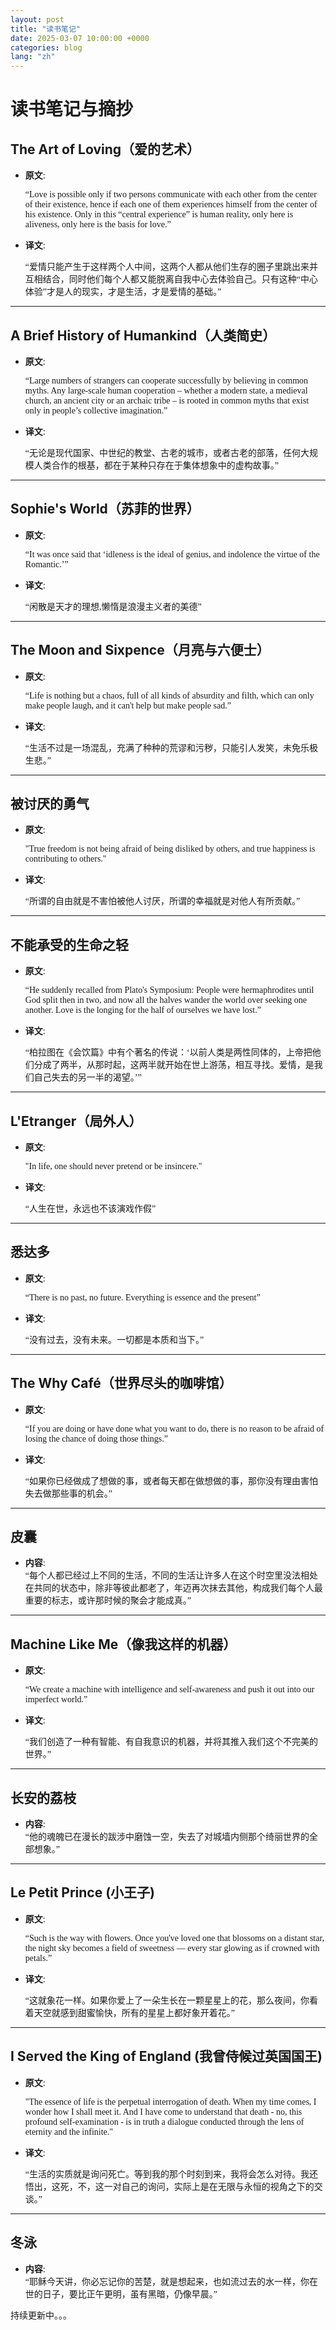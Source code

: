 ```yaml
---
layout: post
title: "读书笔记"
date: 2025-03-07 10:00:00 +0000
categories: blog
lang: "zh"
---
```


# 读书笔记与摘抄

## The Art of Loving（爱的艺术）

- **原文**:
  <div class="quote-box" style="font-family: 'Avenir Next Regular';">
    “Love is possible only if two persons communicate with each other from the center of their existence, hence if each one of them experiences himself from the center of his existence. Only in this “central experience” is human reality, only here is aliveness, only here is the basis for love.”
  </div>

- **译文**:
  <div class="quote-box" style="font-family: 'DengXian Regular';">
    “爱情只能产生于这样两个人中间，这两个人都从他们生存的圈子里跳出来并互相结合，同时他们每个人都又能脱离自我中心去体验自己。只有这种“中心体验”才是人的现实，才是生活，才是爱情的基础。”
  </div>

---

## A Brief History of Humankind（人类简史）

- **原文**:
  <div class="quote-box" style="font-family: 'Avenir Next Regular';">
    “Large numbers of strangers can cooperate successfully by believing in common myths. Any large-scale human cooperation – whether a modern state, a medieval church, an ancient city or an archaic tribe – is rooted in common myths that exist only in people’s collective imagination.”
  </div>

- **译文**:
  <div class="quote-box" style="font-family: 'DengXian Regular';">
    “无论是现代国家、中世纪的教堂、古老的城市，或者古老的部落，任何大规模人类合作的根基，都在于某种只存在于集体想象中的虚构故事。”
  </div>

---

## Sophie's World（苏菲的世界）

- **原文**:
  <div class="quote-box" style="font-family: 'Avenir Next Regular';">
    “It was once said that ‘idleness is the ideal of genius, and indolence the virtue of the Romantic.’”
  </div>

- **译文**:
  <div class="quote-box" style="font-family: 'DengXian Regular';">
    “闲散是天才的理想,懒惰是浪漫主义者的美德”
  </div>

---

## The Moon and Sixpence（月亮与六便士）

- **原文**:
  <div class="quote-box" style="font-family: 'Avenir Next Regular';">
    “Life is nothing but a chaos, full of all kinds of absurdity and filth, which can only make people laugh, and it can't help but make people sad.”
  </div>

- **译文**:
  <div class="quote-box" style="font-family: 'DengXian Regular';">
    “生活不过是一场混乱，充满了种种的荒谬和污秽，只能引人发笑，未免乐极生悲。”
  </div>

---

## 被讨厌的勇气

- **原文**:
  <div class="quote-box" style="font-family: 'Avenir Next Regular';">
    "True freedom is not being afraid of being disliked by others, and true happiness is contributing to others."
  </div>

- **译文**:
  <div class="quote-box" style="font-family: 'DengXian Regular';">
    “所谓的自由就是不害怕被他人讨厌，所谓的幸福就是对他人有所贡献。”
  </div>

---

## 不能承受的生命之轻

- **原文**:
  <div class="quote-box" style="font-family: 'Avenir Next Regular';">
    “He suddenly recalled from Plato's Symposium: People were hermaphrodites until God split then in two, and now all the halves wander the world over seeking one another. Love is the longing for the half of ourselves we have lost.”
  </div>

- **译文**:
  <div class="quote-box" style="font-family: 'DengXian Regular';">
    “柏拉图在《会饮篇》中有个著名的传说：‘以前人类是两性同体的，上帝把他们分成了两半，从那时起，这两半就开始在世上游荡，相互寻找。爱情，是我们自己失去的另一半的渴望。’”
  </div>

---

## L'Etranger（局外人）

- **原文**:
  <div class="quote-box" style="font-family: 'Avenir Next Regular';">
    "In life, one should never pretend or be insincere."
  </div>

- **译文**:
  <div class="quote-box" style="font-family: 'DengXian Regular';">
    “人生在世，永远也不该演戏作假”
  </div>

---

## 悉达多

- **原文**:
  <div class="quote-box" style="font-family: 'Avenir Next Regular';">
    “There is no past, no future. Everything is essence and the present”
  </div>

- **译文**:
  <div class="quote-box" style="font-family: 'DengXian Regular';">
    “没有过去，没有未来。一切都是本质和当下。”
  </div>

---

## The Why Café（世界尽头的咖啡馆）

- **原文**:
  <div class="quote-box" style="font-family: 'Avenir Next Regular';">
    “If you are doing or have done what you want to do, there is no reason to be afraid of losing the chance of doing those things.”
  </div>

- **译文**:
  <div class="quote-box" style="font-family: 'DengXian Regular';">
    “如果你已经做成了想做的事，或者每天都在做想做的事，那你没有理由害怕失去做那些事的机会。”
  </div>

---

## 皮囊

- **内容**:
  <div class="quote-box" style="font-family: 'DengXian Regular';">
    “每个人都已经过上不同的生活，不同的生活让许多人在这个时空里没法相处在共同的状态中，除非等彼此都老了，年迈再次抹去其他，构成我们每个人最重要的标志，或许那时候的聚会才能成真。”
  </div>

---

## Machine Like Me（像我这样的机器）

- **原文**:
  <div class="quote-box" style="font-family: 'Avenir Next Regular';">
    “We create a machine with intelligence and self-awareness and push it out into our imperfect world.”
  </div>

- **译文**:
  <div class="quote-box" style="font-family: 'DengXian Regular';">
    “我们创造了一种有智能、有自我意识的机器，并将其推入我们这个不完美的世界。”
  </div>

---

## 长安的荔枝

- **内容**:
  <div class="quote-box" style="font-family: 'DengXian Regular';">
    “他的魂魄已在漫长的跋涉中磨蚀一空，失去了对城墙内侧那个绮丽世界的全部想象。”
  </div>

---

## Le Petit Prince (小王子)

- **原文**:
  <div class="quote-box" style="font-family: 'Avenir Next Regular';">
    “Such is the way with flowers. Once you've loved one that blossoms on a distant star, the night sky becomes a field of sweetness — every star glowing as if crowned with petals.”
  </div>

- **译文**:
  <div class="quote-box" style="font-family: 'DengXian Regular';">
    “这就象花一样。如果你爱上了一朵生长在一颗星星上的花，那么夜间，你看着天空就感到甜蜜愉快，所有的星星上都好象开着花。”
  </div>

---

## I Served the King of England (我曾侍候过英国国王)

- **原文**:
  <div class="quote-box" style="font-family: 'Avenir Next Regular';">
    "The essence of life is the perpetual interrogation of death. When my time comes, I wonder how I shall meet it. And I have come to understand that death - no, this profound self-examination - is in truth a dialogue conducted through the lens of eternity and the infinite."
  </div>

- **译文**:
  <div class="quote-box" style="font-family: 'DengXian Regular';">
    “生活的实质就是询问死亡。等到我的那个时刻到来，我将会怎么对待。我还悟出，这死，不，这一对自己的询问，实际上是在无限与永恒的视角之下的交谈。”
  </div>

---

## 冬泳

- **内容**:
  <div class="quote-box" style="font-family: 'DengXian Regular';">
    “耶稣今天讲，你必忘记你的苦楚，就是想起来，也如流过去的水一样，你在世的日子，要比正午更明，虽有黑暗，仍像早晨。”
  </div>


<div class="final-quote" style="font-family: 'DengXian Regular';">
  持续更新中。。。
</div>